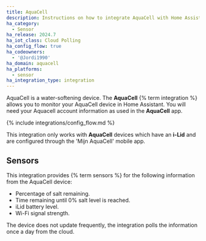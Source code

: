 ```yaml
---
title: AquaCell
description: Instructions on how to integrate AquaCell with Home Assistant.
ha_category:
  - Sensor
ha_release: 2024.7
ha_iot_class: Cloud Polling
ha_config_flow: true
ha_codeowners:
  - '@Jordi1990'
ha_domain: aquacell
ha_platforms:
  - sensor
ha_integration_type: integration
---
```


AquaCell is a water-softening device. The **AquaCell** {% term integration %} allows you to monitor your AquaCell device in Home Assistant.
You will need your Aquacell account information as used in the **AquaCell** app.

{% include integrations/config_flow.md %}

<div class='note warning'>
This integration only works with <b>AquaCell</b> devices which have an <b>i-Lid</b> and are configured through the 'Mijn AquaCell' mobile app.
</div>

## Sensors

This integration provides {% term sensors %} for the following information from the AquaCell device:

- Percentage of salt remaining.
- Time remaining until 0% salt level is reached.
- iLid battery level.
- Wi-Fi signal strength.

<div class="note">
The device does not update frequently, the integration polls the information once a day from the cloud.
</div>
